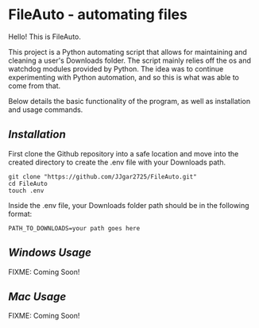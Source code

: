 # FileAuto - automating files

Hello! This is FileAuto.

This project is a Python automating script that allows for maintaining and cleaning a user's Downloads folder. The script mainly relies off the os and watchdog modules provided by Python. The idea was to continue experimenting with Python automation, and so this is what was able to come from that.

Below details the basic functionality of the program, as well as installation and usage commands.

## **_Installation_**

First clone the Github repository into a safe location and move into the created directory to create the .env file with your Downloads path.

```
git clone "https://github.com/JJgar2725/FileAuto.git"
cd FileAuto
touch .env
```

Inside the .env file, your Downloads folder path should be in the following format:

```
PATH_TO_DOWNLOADS=your path goes here
```

## **_Windows Usage_**

FIXME: Coming Soon!

## **_Mac Usage_**

FIXME: Coming Soon!

